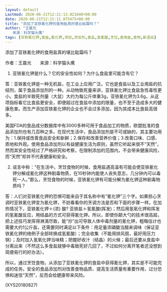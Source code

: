 ```yaml
---
layout: default
Lastmod: 2020-06-21T12:21:13.021840+00:00
date: 2020-06-21T12:21:11.075475+00:00
title: "添加了亚铁氰化钾的食用盐真的堪比砒霜吗？"
author: "王晨光
　　来源：科学猫头鹰"
tags: [亚铁氰化钾,食盐,氰化钾,添加,添加剂,食品,氢氰酸,烹饪,食用盐,食物,新语丝]
---
```


添加了亚铁氰化钾的食用盐真的堪比砒霜吗？

作者：王晨光　　来源：科学猫头鹰

1. 亚铁氰化钾是什么？它的安全性如何？为什么食盐里可能含有它？

答：亚铁氰化钾是一种无机盐，在工业上应用广泛。它也是食盐以及工业用盐的抗结剂，属于食品添加剂的一种。从动物致死量来讲，亚铁氰化钾比食盐急性毒性更小。食盐的半致死剂量（大鼠）大约为每公斤体重3g，亚铁氰化钾为3.6g，从这项指标看它比食盐更安全，即便超过在食盐中添加的限量，也不至于造成多大的健康危害。而生产添加亚铁氰化钾的企业也不会过多添加，因为其成本比食盐高很多。

美国FDA的食品成分数据库中有3000多种可用于食品加工的物质，欧盟批准的食品添加剂也有几百种之多。在现代生活中，食品添加剂是不可或缺的，其主要功用为：1.保持或改善食品安全和新鲜；2.保存和改善营养价值；3.改善口味、口感、质地和外观。使用食品添加剂以有益健康生活为原则，虽然它听起来很不“天然”，然而其安全性经过了严格研究和考察，在限制添加的范围内，不会带来健康风险，而“天然”却并不代表健康和安全。

2. 谣言中称：“在生活中，烹饪食物的时候，食用盐遇高温有可能会使亚铁氰化钾分解成氰化钾这种剧毒物质，在10秒钟内能使人丧失意志，几分钟内可以毒死一人。”那么，烹饪食物的时候，亚铁氰化钾有可能分解为氰化钾这种剧毒物质吗？

答：人们对亚铁氰化钾的恐惧可能来自于其名称中有“氰化钾”三个字。如果担心烹调时亚铁氰化钾变为氰化钾，不妨看看你的烹调方法是否和下面的步骤一样。在加热情况下，亚铁氰化钾＋(浓) 酸? 亚铁盐＋氢氰酸(挥发)；然后用氢氧化钾和挥发的氢氰酸反应，用结晶的方式可获得氰化钾。所以，即使你颠大勺的技术很高超，把上述技巧发挥得淋漓尽致，能“炒”出可导致人体中毒剂量的氰化钾，粗略估计也需要大约1公斤盐，还需要同时满足以下条件：用足量浓磷酸当醋来调味（保证亚铁氰化钾的络例子全部转换成氢氰酸）；完全收集（不能用排风扇，最好用压力锅）；及时加入氢氧化钾当味精；把握好收汁（结晶）的火候；最后还要从食盐中分离出来（不然这么多食盐就够中毒致死好几回了，不过如何分离开笔者还没想到简便易行的好办法）。

所以，通过烹饪食物，从添加了亚铁氰化钾的食盐中获得氰化钾，其实是不可能完成的任务。安全的食品添加剂对改善食物品质、提高生活质量有重要作用，过分恐惧和迷信“天然”，反而会给健康带来风险。

(XYS20180827)

